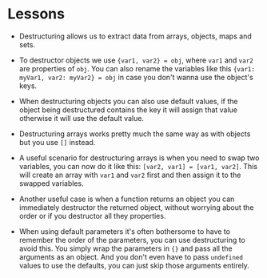 # Lessons

- Destructuring allows us to extract data from arrays, objects, maps and sets.

- To destructor objects we use `{var1, var2} = obj`, where `var1` and `var2` are properties of `obj`. You can also rename the variables like this `{var1: myVar1, var2: myVar2} = obj` in case you don't wanna use the object's keys.

- When destructuring objects you can also use default values, if the object being destructured contains the key it will assign that value otherwise it will use the default value.

- Destructuring arrays works pretty much the same way as with objects but you use `[]` instead.

- A useful scenario for destructuring arrays is when you need to swap two variables, you can now do it like this: `[var2, var1] = [var1, var2]`. This will create an array with `var1` and `var2` first and then assign it to the swapped variables.

- Another useful case is when a function returns an object you can immediately destructor the returned object, without worrying about the order or if you destructor all they properties.

- When using default parameters it's often bothersome to have to remember the order of the parameters, you can use destructuring to avoid this. You simply wrap the parameters in `{}` and pass all the arguments as an object. And you don't even have to pass `undefined` values to use the defaults, you can just skip those arguments entirely.
